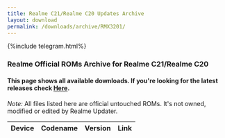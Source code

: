 ```yaml
---
title: Realme C21/Realme C20 Updates Archive
layout: download
permalink: /downloads/archive/RMX3201/
---
```


{%include telegram.html%}

<div class="col-12 mx-auto">
    <h3 class="title bg-light p-2 rounded">Realme Official ROMs Archive for Realme C21/Realme C20</h3>
    <h4>This page shows all available downloads. If you're looking for the latest releases check
        <a href="/downloads/latest/RMX3201/">Here</a>.</h4>
    <p><i>Note: </i>All files listed here are official untouched ROMs.
        It's not owned, modified or edited by Realme Updater.</p>
    <div class="table-responsive-md" id="table-wrapper">
        <table id="downloads" class="display dt-responsive compact table table-striped table-hover table-sm">
            <thead class="thead-dark">
                <tr>
                    <th>Device</th>
                    <th>Codename</th>
                    <th>Version</th>
                    <th>Link</th>
                </tr>
            </thead>
            <script>loadArchive("RMX3201")</script>
        </table>
    </div>
</div>